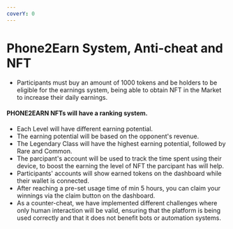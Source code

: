 ```yaml
---
coverY: 0
---
```


# Phone2Earn System, Anti-cheat and NFT

* Participants must buy an amount of 1000 tokens and be holders to be eligible for the earnings system, being able to obtain NFT in the Market to increase their daily earnings.

#### **PHONE2EARN NFTs will have a ranking system.**

* Each Level will have different earning potential.
* The earning potential will be based on the opponent's revenue.
* The Legendary Class will have the highest earning potential, followed by Rare and Common.
* The parcipant's account will be used to track the time spent using their device, to boost the earning the level of NFT the parcipant has will help.
* Participants' accounts will show earned tokens on the dashboard while their wallet is connected.
* After reaching a pre-set usage time of min 5 hours, you can claim your winnings via the claim button on the dashboard.
* As a counter-cheat, we have implemented different challenges where only human interaction will be valid, ensuring that the platform is being used correctly and that it does not benefit bots or automation systems.
